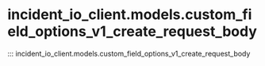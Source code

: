 # incident_io_client.models.custom_field_options_v1_create_request_body

::: incident_io_client.models.custom_field_options_v1_create_request_body